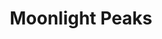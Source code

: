 ---
layout: gamepage
lang: "en"
title: "Moonlight Peaks"
description: "Short project description."
cover_image: "/assets/MoonlightPeaks/moonlightpeaks_cover.jpg"
background_image: "/assets/MoonlightPeaks/moonlightpeaks_background.jpg"
background_color: "#615aed"

gallery:
  - "/assets/MoonlightPeaks/1.jpg"
  - "/assets/MoonlightPeaks/2.jpg"
  - "/assets/MoonlightPeaks/3.jpg"

lang_links:
  it: "/it/projects/moonlightpeaks.html"
  en: "/en/projects/moonlightpeaks.html"
---